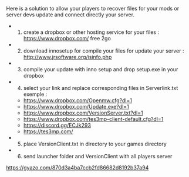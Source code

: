 Here is a solution to allow your players to recover files for your mods or server devs update and connect directly your server.

- 1) create a dropbox or other hosting service for your files : https://www.dropbox.com/ free 2go
- 2) download innosetup for compile your files for update your server : http://www.jrsoftware.org/isinfo.php
- 3) compile your update with inno setup and drop setup.exe in your dropbox
- 4) select your link and replace corresponding files in Serverlink.txt exemple :
    - https://www.dropbox.com/Openmw.cfg?dl=1 
    - https://www.dropbox.com/Update.exe?dl=1
    - https://www.dropbox.com/VersionServer.txt?dl=1
    - https://www.dropbox.com/tes3mp-client-default.cfg?dl=1
    - https://discord.gg/ECJk293
    - https://tes3mp.com/
- 5) place VersionClient.txt in directory to your games directory
- 6) send launcher folder and VersionClient with all players server

https://gyazo.com/870d3a4ba7ccb2fd86682d8192b37a94
